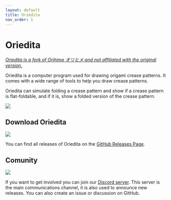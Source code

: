 ```yaml
---
layout: default
title: Oriedita
nav_order: 1
---
```


# Oriedita

[_Oriedita is a fork of Orihime オリヒメ and not affiliated with the original version._](./orihime.md)

Oriedita is a computer program used for drawing origami crease patterns. It comes with a wide range of tools to help you draw crease patterns.

Oriedita can simulate folding a crease pattern and show if a crease pattern is flat-foldable, and if it is, show a folded version of the crease pattern.

![](https://i.imgur.com/w1Nh7aC.png)

## Download Oriedita

[![](https://img.shields.io/github/v/release/oriedita/oriedita?label=Latest%20release&style=for-the-badge)](https://github.com/oriedita/oriedita/releases/latest)

You can find all releases of Oriedita on the [GitHub Releases Page](https://github.com/oriedita/oriedita/releases). 

## Comunity

[![](https://img.shields.io/discord/905741535625244672?style=for-the-badge)](https://discord.gg/AnqETxTvvr)

If you want to get involved you can join our [Discord server](https://discord.gg/AnqETxTvvr). This server is the main communications channel, it is also used to announce new releases. You can also create an issue or discussion on GitHub.
